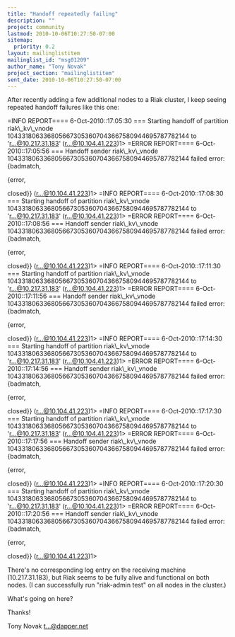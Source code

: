 ```yaml
---
title: "Handoff repeatedly failing"
description: ""
project: community
lastmod: 2010-10-06T10:27:50-07:00
sitemap:
  priority: 0.2
layout: mailinglistitem
mailinglist_id: "msg01209"
author_name: "Tony Novak"
project_section: "mailinglistitem"
sent_date: 2010-10-06T10:27:50-07:00
---
```



After recently adding a few additional nodes to a Riak cluster, I keep
seeing repeated handoff failures like this one:

=INFO REPORT==== 6-Oct-2010::17:05:30 ===
Starting handoff of partition riak\\_kv\\_vnode
1043318063368056673053607043667580944695787782144 to 'r...@10.217.31.183'
(r...@10.104.41.223)1&gt;
=ERROR REPORT==== 6-Oct-2010::17:05:56 ===
Handoff sender riak\\_kv\\_vnode
1043318063368056673053607043667580944695787782144 failed error:{badmatch,

 {error,

 closed}}
(r...@10.104.41.223)1&gt;
=INFO REPORT==== 6-Oct-2010::17:08:30 ===
Starting handoff of partition riak\\_kv\\_vnode
1043318063368056673053607043667580944695787782144 to 'r...@10.217.31.183'
(r...@10.104.41.223)1&gt;
=ERROR REPORT==== 6-Oct-2010::17:08:56 ===
Handoff sender riak\\_kv\\_vnode
1043318063368056673053607043667580944695787782144 failed error:{badmatch,

 {error,

 closed}}
(r...@10.104.41.223)1&gt;
=INFO REPORT==== 6-Oct-2010::17:11:30 ===
Starting handoff of partition riak\\_kv\\_vnode
1043318063368056673053607043667580944695787782144 to 'r...@10.217.31.183'
(r...@10.104.41.223)1&gt;
=ERROR REPORT==== 6-Oct-2010::17:11:56 ===
Handoff sender riak\\_kv\\_vnode
1043318063368056673053607043667580944695787782144 failed error:{badmatch,

 {error,

 closed}}
(r...@10.104.41.223)1&gt;
=INFO REPORT==== 6-Oct-2010::17:14:30 ===
Starting handoff of partition riak\\_kv\\_vnode
1043318063368056673053607043667580944695787782144 to 'r...@10.217.31.183'
(r...@10.104.41.223)1&gt;
=ERROR REPORT==== 6-Oct-2010::17:14:56 ===
Handoff sender riak\\_kv\\_vnode
1043318063368056673053607043667580944695787782144 failed error:{badmatch,

 {error,

 closed}}
(r...@10.104.41.223)1&gt;
=INFO REPORT==== 6-Oct-2010::17:17:30 ===
Starting handoff of partition riak\\_kv\\_vnode
1043318063368056673053607043667580944695787782144 to 'r...@10.217.31.183'
(r...@10.104.41.223)1&gt;
=ERROR REPORT==== 6-Oct-2010::17:17:56 ===
Handoff sender riak\\_kv\\_vnode
1043318063368056673053607043667580944695787782144 failed error:{badmatch,

 {error,

 closed}}
(r...@10.104.41.223)1&gt;
=INFO REPORT==== 6-Oct-2010::17:20:30 ===
Starting handoff of partition riak\\_kv\\_vnode
1043318063368056673053607043667580944695787782144 to 'r...@10.217.31.183'
(r...@10.104.41.223)1&gt;
=ERROR REPORT==== 6-Oct-2010::17:20:56 ===
Handoff sender riak\\_kv\\_vnode
1043318063368056673053607043667580944695787782144 failed error:{badmatch,

 {error,

 closed}}
(r...@10.104.41.223)1&gt;

There's no corresponding log entry on the receiving machine (10.217.31.183),
but Riak seems to be fully alive and functional on both nodes. (I can
successfully run "riak-admin test" on all nodes in the cluster.)

What's going on here?

Thanks!

Tony Novak
t...@dapper.net
